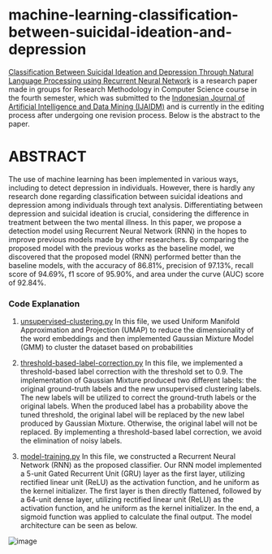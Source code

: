 # machine-learning-classification-between-suicidal-ideation-and-depression

[Classification Between Suicidal Ideation and Depression Through Natural Language Processing using Recurrent Neural Network](https://github.com/rhe-naldy/machine-learning-classification-between-suicidal-ideation-and-depression/blob/main/Classification%20Between%20Suicidal%20Ideation%20and%20Depression%20Through%20Natural%20Language%20Processing%20Using%20Recurrent%20Neural%20Network.pdf) is a research paper made in groups for Research Methodology in Computer Science course in the fourth semester, which was submitted to the [Indonesian Journal of Artificial Intelligence and Data Mining (IJAIDM)](https://ejournal.uin-suska.ac.id/index.php/IJAIDM/index) and is currently in the editing process after undergoing one revision process. Below is the abstract to the paper.

# ABSTRACT
The use of machine learning has been implemented in various ways, including to detect depression in individuals. However, there is hardly any research done regarding classification between suicidal ideations and depression among individuals through text analysis. Differentiating between depression and suicidal ideation is crucial, considering the difference in treatment between the two mental illness. In this paper, we propose a detection model using Recurrent Neural Network (RNN) in the hopes to improve previous models made by other researchers. By comparing the proposed model with the previous works as the baseline model, we discovered that the proposed model (RNN) performed better than the baseline models, with the accuracy of 86.81%, precision of 97.13%, recall score of 94.69%, f1 score of 95.90%, and area under the curve (AUC) score of 92.84%.

### Code Explanation
1. [unsupervised-clustering.py](https://github.com/rhe-naldy/machine-learning-classification-between-suicidal-ideation-and-depression/blob/main/unsupervised-clustering.py)
In this file, we used Uniform Manifold Approximation and Projection (UMAP) to reduce the dimensionality of the word embeddings and then implemented Gaussian Mixture Model (GMM) to cluster the dataset based on probabilities

2. [threshold-based-label-correction.py](https://github.com/rhe-naldy/machine-learning-classification-between-suicidal-ideation-and-depression/blob/main/threshold-based-label-correction.py)
In this file, we implemented a threshold-based label correction with the threshold set to 0.9. The implementation of Gaussian Mixture produced two different labels: the original ground-truth labels and the new unsupervised clustering labels. The new labels will be utilized to correct the ground-truth labels or the original labels. When the produced label has a probability above the tuned threshold, the original label will be replaced by the new label produced by Gaussian Mixture. Otherwise, the original label will not be replaced. By implementing a threshold-based label correction, we avoid the elimination of noisy labels.

3. [model-training.py](https://github.com/rhe-naldy/machine-learning-classification-between-suicidal-ideation-and-depression/blob/main/model-training.py)
In this file, we constructed a Recurrent Neural Network (RNN) as the proposed classifier. Our RNN model implemented a 5-unit Gated Recurrent Unit (GRU) layer as the first layer, utilizing rectified linear unit (ReLU) as the activation function, and he uniform as the kernel initializer. The first layer is then directly flattened, followed by a 64-unit dense layer, utilizing rectified linear unit (ReLU) as the activation function, and he uniform as the kernel initializer. In the end, a sigmoid function was applied to calculate the final output. The model architecture can be seen as below.

![image](https://user-images.githubusercontent.com/45966986/197165614-c9c4dd27-8a0b-4c95-88f0-0089c0480d8e.png)
